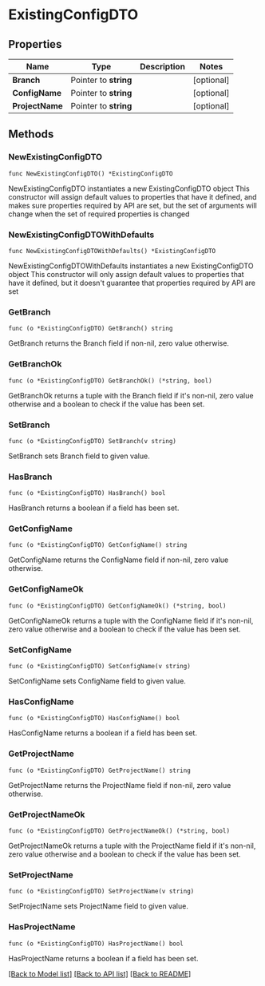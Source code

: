 # ExistingConfigDTO

## Properties

Name | Type | Description | Notes
------------ | ------------- | ------------- | -------------
**Branch** | Pointer to **string** |  | [optional] 
**ConfigName** | Pointer to **string** |  | [optional] 
**ProjectName** | Pointer to **string** |  | [optional] 

## Methods

### NewExistingConfigDTO

`func NewExistingConfigDTO() *ExistingConfigDTO`

NewExistingConfigDTO instantiates a new ExistingConfigDTO object
This constructor will assign default values to properties that have it defined,
and makes sure properties required by API are set, but the set of arguments
will change when the set of required properties is changed

### NewExistingConfigDTOWithDefaults

`func NewExistingConfigDTOWithDefaults() *ExistingConfigDTO`

NewExistingConfigDTOWithDefaults instantiates a new ExistingConfigDTO object
This constructor will only assign default values to properties that have it defined,
but it doesn't guarantee that properties required by API are set

### GetBranch

`func (o *ExistingConfigDTO) GetBranch() string`

GetBranch returns the Branch field if non-nil, zero value otherwise.

### GetBranchOk

`func (o *ExistingConfigDTO) GetBranchOk() (*string, bool)`

GetBranchOk returns a tuple with the Branch field if it's non-nil, zero value otherwise
and a boolean to check if the value has been set.

### SetBranch

`func (o *ExistingConfigDTO) SetBranch(v string)`

SetBranch sets Branch field to given value.

### HasBranch

`func (o *ExistingConfigDTO) HasBranch() bool`

HasBranch returns a boolean if a field has been set.

### GetConfigName

`func (o *ExistingConfigDTO) GetConfigName() string`

GetConfigName returns the ConfigName field if non-nil, zero value otherwise.

### GetConfigNameOk

`func (o *ExistingConfigDTO) GetConfigNameOk() (*string, bool)`

GetConfigNameOk returns a tuple with the ConfigName field if it's non-nil, zero value otherwise
and a boolean to check if the value has been set.

### SetConfigName

`func (o *ExistingConfigDTO) SetConfigName(v string)`

SetConfigName sets ConfigName field to given value.

### HasConfigName

`func (o *ExistingConfigDTO) HasConfigName() bool`

HasConfigName returns a boolean if a field has been set.

### GetProjectName

`func (o *ExistingConfigDTO) GetProjectName() string`

GetProjectName returns the ProjectName field if non-nil, zero value otherwise.

### GetProjectNameOk

`func (o *ExistingConfigDTO) GetProjectNameOk() (*string, bool)`

GetProjectNameOk returns a tuple with the ProjectName field if it's non-nil, zero value otherwise
and a boolean to check if the value has been set.

### SetProjectName

`func (o *ExistingConfigDTO) SetProjectName(v string)`

SetProjectName sets ProjectName field to given value.

### HasProjectName

`func (o *ExistingConfigDTO) HasProjectName() bool`

HasProjectName returns a boolean if a field has been set.


[[Back to Model list]](../README.md#documentation-for-models) [[Back to API list]](../README.md#documentation-for-api-endpoints) [[Back to README]](../README.md)


